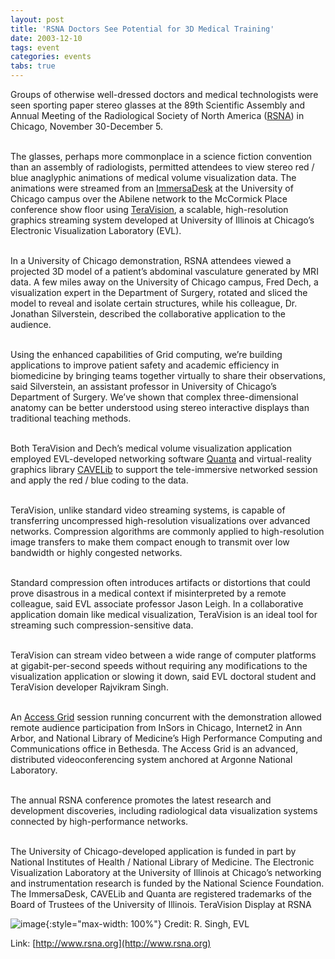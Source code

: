 ```yaml
---
layout: post
title: 'RSNA Doctors See Potential for 3D Medical Training'
date: 2003-12-10
tags: event
categories: events
tabs: true
---
```


Groups of otherwise well-dressed doctors and medical technologists were seen sporting paper stereo glasses at the 89th Scientific Assembly and Annual Meeting of the Radiological Society of North America (<a href="http://www.rsna.org/">RSNA</a>) in Chicago, November 30-December 5.<br><br>

The glasses, perhaps more commonplace in a science fiction convention than an assembly of radiologists, permitted attendees to view stereo red / blue anaglyphic animations of medical volume visualization data. The animations were streamed from an <a href="http://www.evl.uic.edu/research/res_project.php3?indi=81">ImmersaDesk</a> at the University of Chicago campus over the Abilene network to the McCormick Place conference show floor using <a href="http://www.evl.uic.edu/cavern/teranode/teravision">TeraVision</a>, a scalable, high-resolution graphics streaming system developed at University of Illinois at Chicago&rsquo;s Electronic Visualization Laboratory (EVL).<br><br>

In a University of Chicago demonstration, RSNA attendees viewed a projected 3D model of a patient&rsquo;s abdominal vasculature generated by MRI data. A few miles away on the University of Chicago campus, Fred Dech, a visualization expert in the Department of Surgery, rotated and sliced the model to reveal and isolate certain structures, while his colleague, Dr. Jonathan Silverstein, described the collaborative application to the audience.<br><br>

Using the enhanced capabilities of Grid computing, we&rsquo;re building applications to improve patient safety and academic efficiency in biomedicine by bringing teams together virtually to share their observations, said Silverstein, an assistant professor in University of Chicago&rsquo;s Department of Surgery. We&rsquo;ve shown that complex three-dimensional anatomy can be better understood using stereo interactive displays than traditional teaching methods.<br><br>

Both TeraVision and Dech&rsquo;s medical volume visualization application employed EVL-developed networking software <a href="http://www.evl.uic.edu/cavern/quanta/">Quanta</a> and virtual-reality graphics library <a href="http://www.evl.uic.edu/research/res_project.php3?indi=171">CAVELib</a> to support the tele-immersive networked session and apply the red / blue coding to the data.<br><br>

TeraVision, unlike standard video streaming systems, is capable of transferring uncompressed high-resolution visualizations over advanced networks. Compression algorithms are commonly applied to high-resolution image transfers to make them compact enough to transmit over low bandwidth or highly congested networks.<br><br>

Standard compression often introduces artifacts or distortions that could prove disastrous in a medical context if misinterpreted by a remote colleague, said EVL associate professor Jason Leigh. In a collaborative application domain like medical visualization, TeraVision is an ideal tool for streaming such compression-sensitive data.<br><br>

TeraVision can stream video between a wide range of computer platforms at gigabit-per-second speeds without requiring any modifications to the visualization application or slowing it down, said EVL doctoral student and TeraVision developer Rajvikram Singh.<br><br>

An <a href="http://www.evl.uic.edu/accessgrid/">Access Grid</a> session running concurrent with the demonstration allowed remote audience participation from InSors in Chicago, Internet2 in Ann Arbor, and National Library of Medicine&rsquo;s High Performance Computing and Communications office in Bethesda. The Access Grid is an advanced, distributed videoconferencing system anchored at Argonne National Laboratory.<br><br>

The annual RSNA conference promotes the latest research and development discoveries, including radiological data visualization systems connected by high-performance networks.<br><br>

The University of Chicago-developed application is funded in part by National Institutes of Health / National Library of Medicine. The Electronic Visualization Laboratory at the University of Illinois at Chicago&rsquo;s networking and instrumentation research is funded by the National Science Foundation. The ImmersaDesk, CAVELib and Quanta are registered trademarks of the Board of Trustees of the University of Illinois.
TeraVision Display at RSNA

![image](https://www.evl.uic.edu/output/originals/rsna03_teravis.jpg-srcw.jpg){:style="max-width: 100%"}
Credit: R. Singh, EVL


Link: [http://www.rsna.org](http://www.rsna.org)
